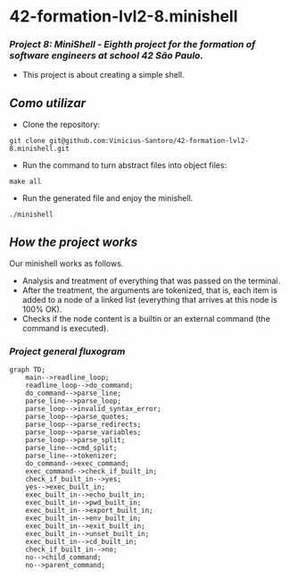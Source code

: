 <h1>42-formation-lvl2-8.minishell</h1>

### _Project 8: MiniShell - Eighth project for the formation of software engineers at school 42 São Paulo._

- This project is about creating a simple shell.

<!-- ## _The project looked like this:_

![so_long](https://user-images.githubusercontent.com/83036509/150965119-a96d5590-3971-43d0-959f-ee0d0f237d9e.gif) -->

## _Como utilizar_

- Clone the repository:
```
git clone git@github.com:Vinicius-Santoro/42-formation-lvl2-8.minishell.git
```
- Run the command to turn abstract files into object files:
```
make all
```
- Run the generated file and enjoy the minishell.
```
./minishell
```

## _How the project works_

Our minishell works as follows.

- Analysis and treatment of everything that was passed on the terminal.
- After the treatment, the arguments are tokenized, that is, each item is added to a node of a linked list (everything that arrives at this node is 100% OK).
- Checks if the node content is a builtin or an external command (the command is executed).

### _Project general fluxogram_

```mermaid
graph TD;
    main-->readline_loop;
    readline_loop-->do_command;
    do_command-->parse_line;
    parse_line-->parse_loop;
    parse_loop-->invalid_syntax_error;
    parse_loop-->parse_quotes;
    parse_loop-->parse_redirects;
    parse_loop-->parse_variables;
    parse_loop-->parse_split;
    parse_line-->cmd_split;
    parse_line-->tokenizer;
    do_command-->exec_command;
    exec_command-->check_if_built_in;
    check_if_built_in-->yes;
    yes-->exec_built_in;
    exec_built_in-->echo_built_in;
    exec_built_in-->pwd_built_in;
    exec_built_in-->export_built_in;
    exec_built_in-->env_built_in;
    exec_built_in-->exit_built_in;
    exec_built_in-->unset_built_in;
    exec_built_in-->cd_built_in;
    check_if_built_in-->no;
    no-->child_command;
    no-->parent_command;

```
